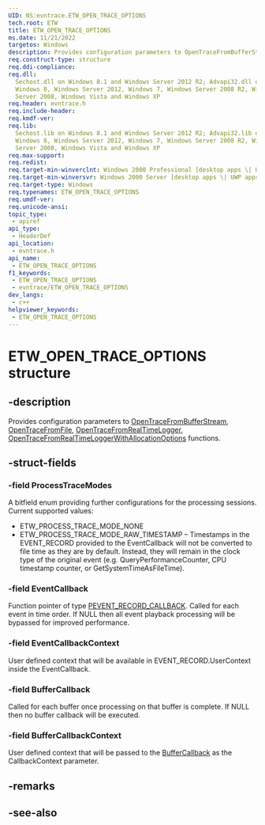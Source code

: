```yaml
---
UID: NS:evntrace.ETW_OPEN_TRACE_OPTIONS
tech.root: ETW
title: ETW_OPEN_TRACE_OPTIONS
ms.date: 11/21/2022
targetos: Windows
description: Provides configuration parameters to OpenTraceFromBufferStream, OpenTraceFromFile, OpenTraceFromRealTimeLogger, OpenTraceFromRealTimeLoggerWithAllocationOptions functions.
req.construct-type: structure
req.ddi-compliance: 
req.dll:
  Sechost.dll on Windows 8.1 and Windows Server 2012 R2; Advapi32.dll on
  Windows 8, Windows Server 2012, Windows 7, Windows Server 2008 R2, Windows
  Server 2008, Windows Vista and Windows XP
req.header: evntrace.h
req.include-header: 
req.kmdf-ver: 
req.lib:
  Sechost.lib on Windows 8.1 and Windows Server 2012 R2; Advapi32.lib on
  Windows 8, Windows Server 2012, Windows 7, Windows Server 2008 R2, Windows
  Server 2008, Windows Vista and Windows XP
req.max-support: 
req.redist: 
req.target-min-winverclnt: Windows 2000 Professional [desktop apps \| UWP apps]
req.target-min-winversvr: Windows 2000 Server [desktop apps \| UWP apps]
req.target-type: Windows
req.typenames: ETW_OPEN_TRACE_OPTIONS
req.umdf-ver: 
req.unicode-ansi: 
topic_type:
 - apiref
api_type:
 - HeaderDef
api_location:
 - evntrace.h
api_name:
 - ETW_OPEN_TRACE_OPTIONS
f1_keywords:
 - ETW_OPEN_TRACE_OPTIONS
 - evntrace/ETW_OPEN_TRACE_OPTIONS
dev_langs:
 - c++
helpviewer_keywords:
 - ETW_OPEN_TRACE_OPTIONS
---
```


# ETW_OPEN_TRACE_OPTIONS structure

## -description

Provides configuration parameters to [OpenTraceFromBufferStream](nf-evntrace-opentracefrombufferstream.md), [OpenTraceFromFile](nf-evntrace-opentracefromfile.md), [OpenTraceFromRealTimeLogger](nf-evntrace-opentracefromrealtimelogger.md), [OpenTraceFromRealTimeLoggerWithAllocationOptions](nf-evntrace-opentracefromrealtimeloggerwithallocationoptions.md) functions.

## -struct-fields

### -field ProcessTraceModes

A bitfield enum providing further configurations for the processing sessions. Current supported values:

- ETW_PROCESS_TRACE_MODE_NONE
- ETW_PROCESS_TRACE_MODE_RAW_TIMESTAMP – Timestamps in the EVENT_RECORD provided to the EventCallback will not be converted to file time as they are by default. Instead, they will remain in the clock type of the original event (e.g. QueryPerformanceCounter, CPU timestamp counter, or GetSystemTimeAsFileTime).

### -field EventCallback

Function pointer of type [PEVENT_RECORD_CALLBACK](nc-evntrace-pevent_record_callback.md). Called for each event in time order. If NULL then all event playback processing will be bypassed for improved performance.

### -field EventCallbackContext

User defined context that will be available in EVENT_RECORD.UserContext inside the EventCallback.

### -field BufferCallback

Called for each buffer once processing on that buffer is complete. If NULL then no buffer callback will be executed.

### -field BufferCallbackContext

User defined context that will be passed to the [BufferCallback](nc-evntrace-petw_buffer_callback.md) as the CallbackContext parameter.

## -remarks

## -see-also
